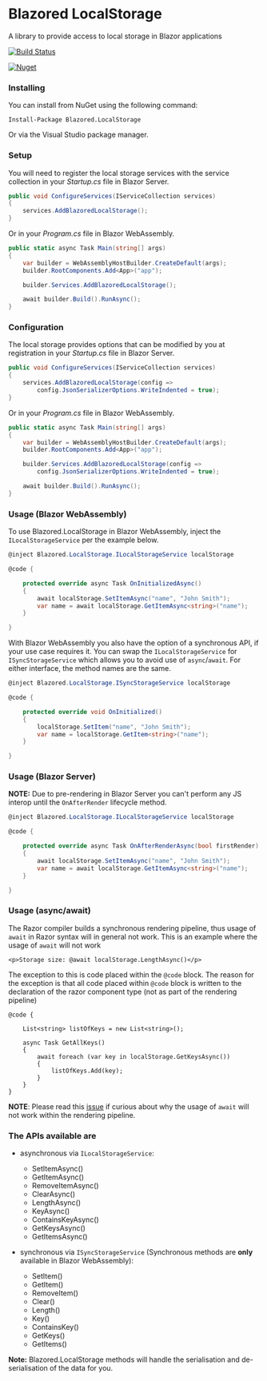 # Blazored LocalStorage
A library to provide access to local storage in Blazor applications

[![Build Status](https://dev.azure.com/blazored/LocalStorage/_apis/build/status/Blazored.LocalStorage?branchName=master)](https://dev.azure.com/blazored/LocalStorage/_build/latest?definitionId=1&branchName=master)

[![Nuget](https://img.shields.io/nuget/v/blazored.localstorage.svg)](https://www.nuget.org/packages/Blazored.LocalStorage/)

### Installing

You can install from NuGet using the following command:

`Install-Package Blazored.LocalStorage`

Or via the Visual Studio package manager.

### Setup

You will need to register the local storage services with the service collection in your _Startup.cs_ file in Blazor Server.

```c#
public void ConfigureServices(IServiceCollection services)
{
    services.AddBlazoredLocalStorage();
}
``` 

Or in your _Program.cs_ file in Blazor WebAssembly.

```c#
public static async Task Main(string[] args)
{
    var builder = WebAssemblyHostBuilder.CreateDefault(args);
    builder.RootComponents.Add<App>("app");

    builder.Services.AddBlazoredLocalStorage();

    await builder.Build().RunAsync();
}
```

### Configuration

The local storage provides options that can be modified by you at registration in your _Startup.cs_ file in Blazor Server.


```c#
public void ConfigureServices(IServiceCollection services)
{
    services.AddBlazoredLocalStorage(config =>
        config.JsonSerializerOptions.WriteIndented = true);
}
```
Or in your _Program.cs_ file in Blazor WebAssembly.

```c#
public static async Task Main(string[] args)
{
    var builder = WebAssemblyHostBuilder.CreateDefault(args);
    builder.RootComponents.Add<App>("app");

    builder.Services.AddBlazoredLocalStorage(config =>
        config.JsonSerializerOptions.WriteIndented = true);

    await builder.Build().RunAsync();
}
```

### Usage (Blazor WebAssembly)
To use Blazored.LocalStorage in Blazor WebAssembly, inject the `ILocalStorageService` per the example below.

```c#
@inject Blazored.LocalStorage.ILocalStorageService localStorage

@code {

    protected override async Task OnInitializedAsync()
    {
        await localStorage.SetItemAsync("name", "John Smith");
        var name = await localStorage.GetItemAsync<string>("name");
    }

}
```

With Blazor WebAssembly you also have the option of a synchronous API, if your use case requires it. You can swap the `ILocalStorageService` for `ISyncStorageService` which allows you to avoid use of `async`/`await`. For either interface, the method names are the same.

```c#
@inject Blazored.LocalStorage.ISyncStorageService localStorage

@code {

    protected override void OnInitialized()
    {
        localStorage.SetItem("name", "John Smith");
        var name = localStorage.GetItem<string>("name");
    }

}
```

### Usage (Blazor Server)

**NOTE:** Due to pre-rendering in Blazor Server you can't perform any JS interop until the `OnAfterRender` lifecycle method.

```c#
@inject Blazored.LocalStorage.ILocalStorageService localStorage

@code {

    protected override async Task OnAfterRenderAsync(bool firstRender)
    {
        await localStorage.SetItemAsync("name", "John Smith");
        var name = await localStorage.GetItemAsync<string>("name");
    }

}
```

### Usage (async/await)

The Razor compiler builds a synchronous rendering pipeline, thus usage of `await` in Razor syntax will
in general not work. This is an example where the usage of `await` will not work

`<p>Storage size: @await localStorage.LengthAsync()</p>`

The exception to this is code placed within the `@code` block. The reason for the exception
is that all code placed within `@code` block is written to the declaration of the razor component type (not
as part of the rendering pipeline)

```
@code {

    List<string> listOfKeys = new List<string>();

    async Task GetAllKeys()
    {
        await foreach (var key in localStorage.GetKeysAsync())
        {
            listOfKeys.Add(key);
        }
    }
}
```

**NOTE**: Please read this [issue](https://github.com/dotnet/aspnetcore/issues/15735) if curious about why the usage of `await` will not work within the rendering pipeline.

### The APIs available are

- asynchronous via `ILocalStorageService`:
  - SetItemAsync()
  - GetItemAsync()
  - RemoveItemAsync()
  - ClearAsync()
  - LengthAsync()
  - KeyAsync()
  - ContainsKeyAsync()
  - GetKeysAsync()
  - GetItemsAsync()
  
- synchronous via `ISyncStorageService` (Synchronous methods are **only** available in Blazor WebAssembly):
  - SetItem()
  - GetItem()
  - RemoveItem()
  - Clear()
  - Length()
  - Key()
  - ContainsKey()
  - GetKeys()
  - GetItems()

**Note:** Blazored.LocalStorage methods will handle the serialisation and de-serialisation of the data for you.
